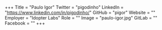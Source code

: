 +++
Title = "Paulo Igor"
Twitter = "pigodinho"
LinkedIn = "https://www.linkedin.com/in/pigodinho/"
GitHub = "pigor"
Website = ""
Employer = "Idopter Labs"
Role = ""
Image = "paulo-igor.jpg"
GitLab = ""
Facebook = ""
+++
